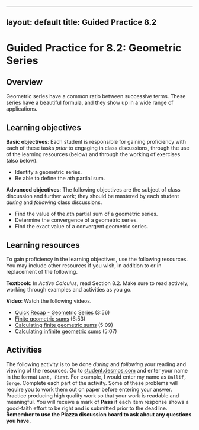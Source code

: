 
---
layout: default
title: Guided Practice 8.2
---

# Guided Practice for 8.2: Geometric Series

## Overview

Geometric series have a common ratio between successive terms. These series have a beautiful formula, and they show up in a wide range of applications.

## Learning objectives

__Basic objectives__: Each student is responsible for gaining proficiency with each of these tasks _prior_ to engaging in class discussions, through the use of the learning resources (below) and through the working of exercises (also below).

- Identify a geometric series.
- Be able to define the $n$th partial sum.

__Advanced objectives__: The following objectives are the subject of class discussion and further work; they should be mastered by each student _during_ and _following_ class discussions.

- Find the value of the $n$th partial sum of a geometric series.
- Determine the convergence of a geometric series.
- Find the exact value of a convergent geometric series.

## Learning resources

To gain proficiency in the learning objectives, use the following resources. You may include other resources if you wish, in addition to or in replacement of the following.

__Textbook__: In _Active Calculus_, read Section 8.2. Make sure to read actively, working through examples and activities as you go.

__Video__: Watch the following videos.

- [Quick Recap - Geometric Series](https://www.youtube.com/watch?v=MFBcR0JE-7A&index=70&list=PL9bIjQJDwfGtewW75Nw7PnGNSkfqwAm3v) (3:56)
- [Finite geometric sums](https://www.youtube.com/watch?v=ltNGyWFHlAQ&index=71&list=PL9bIjQJDwfGtewW75Nw7PnGNSkfqwAm3v) (6:53)
- [Calculating finite geometric sums](https://www.youtube.com/watch?v=N2zR2mP4jlA&index=72&list=PL9bIjQJDwfGtewW75Nw7PnGNSkfqwAm3v) (5:09)
- [Calculating infinite geometric sums](https://www.youtube.com/watch?v=rVdP5AbfEH8&index=73&list=PL9bIjQJDwfGtewW75Nw7PnGNSkfqwAm3v) (5:07)


## Activities

The following activity is to be done _during_ and _following_ your reading and viewing of the resources. Go to [student.desmos.com](https://student.desmos.com/?prepopulateCode=XECBXW) and enter your name in the format `Last, First`. For example, I would enter my name as `Ballif, Serge`. Complete each part of the activity. Some of these problems will require you to work them out on paper before entering your answer. Practice producing high quality work so that your work is readable and meaningful. You will receive a mark of __Pass__ if each item response shows a good-faith effort to be right and is submitted prior to the deadline. __Remember to use the Piazza discussion board to ask about any questions you have.__
